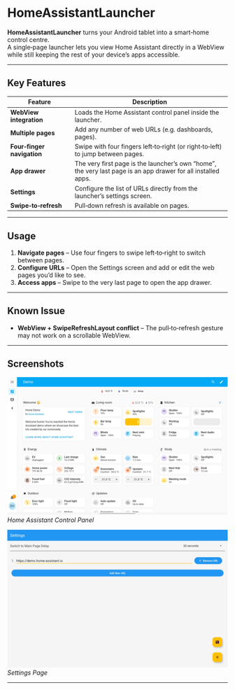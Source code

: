 # HomeAssistantLauncher

**HomeAssistantLauncher** turns your Android tablet into a smart‑home control centre.  
A single‑page launcher lets you view Home Assistant directly in a WebView while still keeping the rest of your device’s apps accessible.

---

## Key Features

| Feature | Description |
|---------|-------------|
| **WebView integration** | Loads the Home Assistant control panel inside the launcher. |
| **Multiple pages** | Add any number of web URLs (e.g. dashboards, pages). |
| **Four‑finger navigation** | Swipe with four fingers left‑to‑right (or right‑to‑left) to jump between pages. |
| **App drawer** | The very first page is the launcher’s own “home”, the very last page is an app drawer for all installed apps. |
| **Settings** | Configure the list of URLs directly from the launcher’s settings screen. |
| **Swipe‑to‑refresh** | Pull‑down refresh is available on pages. |


---

## Usage

1. **Navigate pages** – Use four fingers to swipe left‑to‑right to switch between pages.  
2. **Configure URLs** – Open the Settings screen and add or edit the web pages you’d like to see.  
3. **Access apps** – Swipe to the very last page to open the app drawer.

---

## Known Issue

- **WebView + SwipeRefreshLayout conflict** – The pull‑to‑refresh gesture may not work on a scrollable WebView.

---

## Screenshots

![Home Assistant Control Panel](img/Home.jpg)  
*Home Assistant Control Panel*

![Settings](img/Settings.jpg)  
*Settings Page*

---
